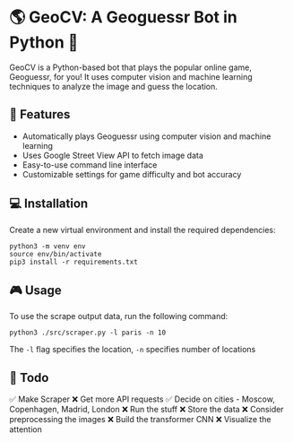 # 🌎 GeoCV: A Geoguessr Bot in Python 🤖
GeoCV is a Python-based bot that plays the popular online game, Geoguessr, for you! It uses computer vision and machine learning techniques to analyze the image and guess the location.

## 🚀 Features
- Automatically plays Geoguessr using computer vision and machine learning
- Uses Google Street View API to fetch image data
- Easy-to-use command line interface
- Customizable settings for game difficulty and bot accuracy

## 💻 Installation
Create a new virtual environment and install the required dependencies:
```
python3 -m venv env
source env/bin/activate
pip3 install -r requirements.txt
```

## 🎮 Usage
To use the scrape output data, run the following command:

```
python3 ./src/scraper.py -l paris -n 10
```
The `-l` flag specifies the location, `-n` specifies number of locations

## 📝 Todo
✅ Make Scraper
❌ Get more API requests
✅ Decide on cities - Moscow, Copenhagen, Madrid, London
❌ Run the stuff
❌ Store the data
❌ Consider preprocessing the images
❌ Build the transformer CNN
❌ Visualize the attention